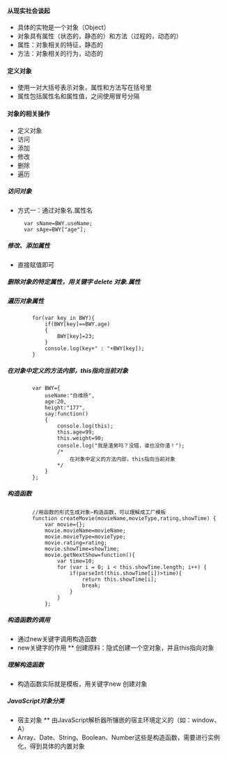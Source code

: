 #### 从现实社会谈起
* 具体的实物是一个对象（Object）
* 对象具有属性（状态的，静态的）和方法（过程的，动态的）
* 属性：对象相关的特征，静态的
* 方法：对象相关的行为，动态的

#### 定义对象
* 使用一对大括号表示对象，属性和方法写在括号里
* 属性包括属性名和属性值，之间使用冒号分隔

#### 对象的相关操作
* 定义对象
* 访问
* 添加
* 修改
* 删除
* 遍历
##### 访问对象
* 方式一：通过对象名.属性名

        var sName=BWY.useName;
        var sAge=BWY["age"];
         
##### 修改、添加属性
* 直接赋值即可
##### 删除对象的特定属性，用关键字 delete 对象.属性

##### 遍历对象属性
            for(var key in BWY){
                if(BWY[key]==BWY.age)
                {
                    BWY[key]=23;
                }
                console.log(key+" : "+BWY[key]);
            }
            
##### 在对象中定义的方法内部，this指向当前对象
            var BWY={
                useName:"白维扬",
                age:20,
                height:"177",
                say:function()
                {
                    console.log(this);
                    this.age=99;
                    this.weight=90;
                    console.log("我是渣男吗？没错，谁也没你渣！");
                    /*
                        在对象中定义的方法内部，this指向当前对象
                    */
                }
            };
##### 构造函数
            //用函数的形式生成对象~构造函数，可以理解成工厂模板
            function createMovie(movieName,movieType,rating,showTime) {
                var movie={};
                movie.movieName=movieName;
                movie.movieType=movieType;
                movie.rating=rating;
                movie.showTime=showTime;
                movie.getNextShow=function(){
                    var time=10;
                    for (var i = 0; i < this.showTime.length; i++) {
                        if(parseInt(this.showTime[i])>time){
                            return this.showTime[i];
                            break;
                        }
                    }
                };
                
##### 构造函数的调用
* 通过new关键字调用构造函数
* new关键字的作用
** 创建原料：隐式创建一个空对象，并且this指向对象
##### 理解构造函数
* 构造函数实际就是模板，用关键字new 创建对象

##### JavaScript对象分类
* 宿主对象
** 由JavaScript解析器所镶嵌的宿主环境定义的（如：window、A）
* Array、Date、String、Boolean、Number这些是构造函数，需要进行实例化，得到具体的内置对象